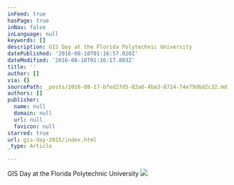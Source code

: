 ```yaml
---
inFeed: true
hasPage: true
inNav: false
inLanguage: null
keywords: []
description: GIS Day at the Florida Polytechnic University
datePublished: '2016-08-18T01:16:57.020Z'
dateModified: '2016-08-18T01:16:17.803Z'
title: ''
author: []
via: {}
sourcePath: _posts/2016-08-17-bfed27d5-83a6-4ba3-8714-74e79d6d2c32.md
authors: []
publisher:
  name: null
  domain: null
  url: null
  favicon: null
starred: true
url: gis-day-2015/index.html
_type: Article

---
```

GIS Day at the Florida Polytechnic University
![](https://the-grid-user-content.s3-us-west-2.amazonaws.com/dc13b64d-713f-4369-a28b-15dc1c633090.jpg)
